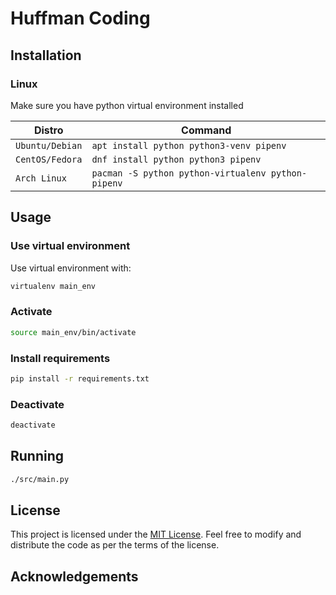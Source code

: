 # Huffman Coding

## Installation

### Linux

Make sure you have python virtual environment installed

Distro | Command
--- | ---
`Ubuntu/Debian` | `apt install python python3-venv pipenv`
`CentOS/Fedora` | `dnf install python python3 pipenv`
`Arch Linux` | `pacman -S python python-virtualenv python-pipenv`

## Usage

### Use virtual environment

Use virtual environment with:

```sh
virtualenv main_env
```

### Activate

```sh
source main_env/bin/activate
```

### Install requirements

```sh
pip install -r requirements.txt
```

### Deactivate

```sh
deactivate
```

## Running

```sh
./src/main.py
```

## License

This project is licensed under the [MIT License](LICENSE). Feel free to modify and distribute the code as per the terms of the license.

## Acknowledgements
